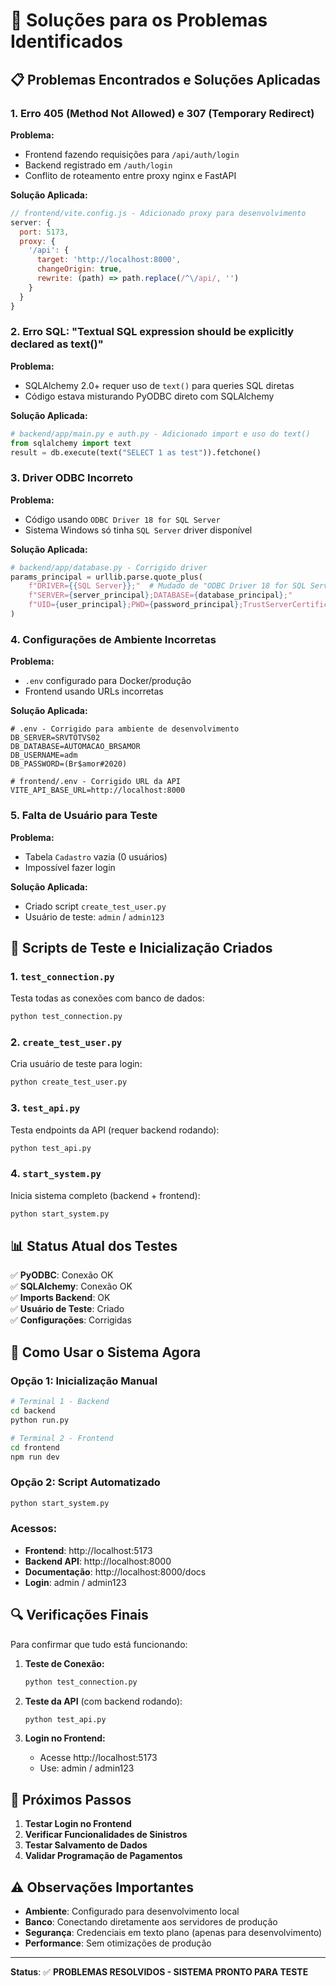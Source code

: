 # 🔧 Soluções para os Problemas Identificados

## 📋 Problemas Encontrados e Soluções Aplicadas

### 1. **Erro 405 (Method Not Allowed) e 307 (Temporary Redirect)**

**Problema:** 
- Frontend fazendo requisições para `/api/auth/login` 
- Backend registrado em `/auth/login`
- Conflito de roteamento entre proxy nginx e FastAPI

**Solução Aplicada:**
```javascript
// frontend/vite.config.js - Adicionado proxy para desenvolvimento
server: {
  port: 5173,
  proxy: {
    '/api': {
      target: 'http://localhost:8000',
      changeOrigin: true,
      rewrite: (path) => path.replace(/^\/api/, '')
    }
  }
}
```

### 2. **Erro SQL: "Textual SQL expression should be explicitly declared as text()"**

**Problema:**
- SQLAlchemy 2.0+ requer uso de `text()` para queries SQL diretas
- Código estava misturando PyODBC direto com SQLAlchemy

**Solução Aplicada:**
```python
# backend/app/main.py e auth.py - Adicionado import e uso do text()
from sqlalchemy import text
result = db.execute(text("SELECT 1 as test")).fetchone()
```

### 3. **Driver ODBC Incorreto**

**Problema:**
- Código usando `ODBC Driver 18 for SQL Server`
- Sistema Windows só tinha `SQL Server` driver disponível

**Solução Aplicada:**
```python
# backend/app/database.py - Corrigido driver
params_principal = urllib.parse.quote_plus(
    f"DRIVER={{SQL Server}};"  # Mudado de "ODBC Driver 18 for SQL Server"
    f"SERVER={server_principal};DATABASE={database_principal};"
    f"UID={user_principal};PWD={password_principal};TrustServerCertificate=yes;"
)
```

### 4. **Configurações de Ambiente Incorretas**

**Problema:**
- `.env` configurado para Docker/produção
- Frontend usando URLs incorretas

**Solução Aplicada:**
```env
# .env - Corrigido para ambiente de desenvolvimento
DB_SERVER=SRVTOTVS02
DB_DATABASE=AUTOMACAO_BRSAMOR
DB_USERNAME=adm
DB_PASSWORD=(Br$amor#2020)
```

```env
# frontend/.env - Corrigido URL da API
VITE_API_BASE_URL=http://localhost:8000
```

### 5. **Falta de Usuário para Teste**

**Problema:**
- Tabela `Cadastro` vazia (0 usuários)
- Impossível fazer login

**Solução Aplicada:**
- Criado script `create_test_user.py`
- Usuário de teste: `admin` / `admin123`

## 🚀 Scripts de Teste e Inicialização Criados

### 1. `test_connection.py`
Testa todas as conexões com banco de dados:
```bash
python test_connection.py
```

### 2. `create_test_user.py`
Cria usuário de teste para login:
```bash
python create_test_user.py
```

### 3. `test_api.py`
Testa endpoints da API (requer backend rodando):
```bash
python test_api.py
```

### 4. `start_system.py`
Inicia sistema completo (backend + frontend):
```bash
python start_system.py
```

## 📊 Status Atual dos Testes

✅ **PyODBC**: Conexão OK  
✅ **SQLAlchemy**: Conexão OK  
✅ **Imports Backend**: OK  
✅ **Usuário de Teste**: Criado  
✅ **Configurações**: Corrigidas  

## 🎯 Como Usar o Sistema Agora

### Opção 1: Inicialização Manual
```bash
# Terminal 1 - Backend
cd backend
python run.py

# Terminal 2 - Frontend  
cd frontend
npm run dev
```

### Opção 2: Script Automatizado
```bash
python start_system.py
```

### Acessos:
- **Frontend**: http://localhost:5173
- **Backend API**: http://localhost:8000
- **Documentação**: http://localhost:8000/docs
- **Login**: admin / admin123

## 🔍 Verificações Finais

Para confirmar que tudo está funcionando:

1. **Teste de Conexão:**
   ```bash
   python test_connection.py
   ```

2. **Teste da API** (com backend rodando):
   ```bash
   python test_api.py
   ```

3. **Login no Frontend:**
   - Acesse http://localhost:5173
   - Use: admin / admin123

## 📝 Próximos Passos

1. **Testar Login no Frontend**
2. **Verificar Funcionalidades de Sinistros**
3. **Testar Salvamento de Dados**
4. **Validar Programação de Pagamentos**

## ⚠️ Observações Importantes

- **Ambiente**: Configurado para desenvolvimento local
- **Banco**: Conectando diretamente aos servidores de produção
- **Segurança**: Credenciais em texto plano (apenas para desenvolvimento)
- **Performance**: Sem otimizações de produção

---

**Status**: ✅ **PROBLEMAS RESOLVIDOS - SISTEMA PRONTO PARA TESTE**
